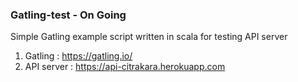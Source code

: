 ### Gatling-test - On Going
Simple Gatling example script written in scala for testing API server
1. Gatling : https://gatling.io/
2. API server : https://api-citrakara.herokuapp.com


